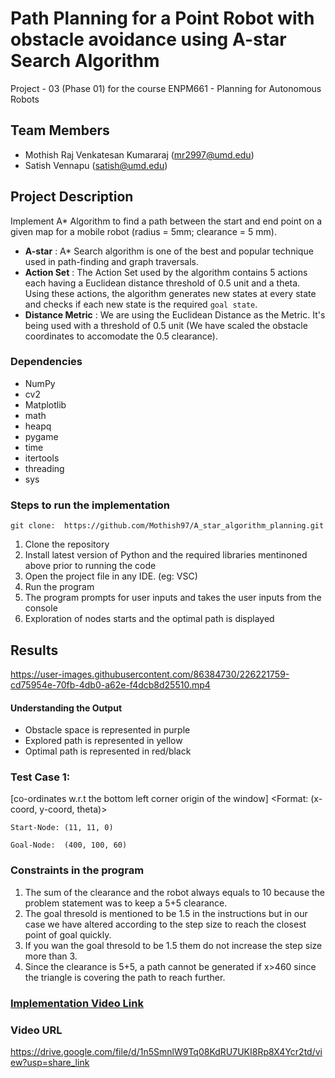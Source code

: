 # Path Planning for a Point Robot with obstacle avoidance using A-star Search Algorithm
Project - 03 (Phase 01) for the course ENPM661 - Planning for Autonomous Robots

## Team Members
- Mothish Raj Venkatesan Kumararaj (mr2997@umd.edu)
- Satish Vennapu (satish@umd.edu)

## Project Description
Implement A* Algorithm to find a path between the start and end point on a given map for a mobile
robot (radius = 5mm; clearance = 5 mm).

* **A-star** : A* Search algorithm is one of the best and popular technique used in path-finding and graph traversals.
* **Action Set** : The Action Set used by the algorithm contains 5 actions each having a Euclidean distance threshold of 0.5 unit and a theta. Using these actions, the algorithm generates new states at every state and checks if each new state is the required `goal state`.
* **Distance Metric** : We are using the Euclidean Distance as the Metric. It's being used with a threshold of 0.5 unit (We have scaled the obstacle coordinates to accomodate the 0.5 clearance).



### Dependencies

* NumPy
* cv2
* Matplotlib
* math
* heapq
* pygame
* time
* itertools
* threading
* sys




### Steps to run the implementation
```
git clone:  https://github.com/Mothish97/A_star_algorithm_planning.git
```
1. Clone the repository
2. Install latest version of Python and the required libraries mentinoned above prior to running the code
3. Open the project file in any IDE. (eg: VSC)
4. Run the program
5. The program prompts for user inputs and takes the user inputs from the console
6. Exploration of nodes starts and the optimal path is displayed

## Results



https://user-images.githubusercontent.com/86384730/226221759-cd75954e-70fb-4db0-a62e-f4dcb8d25510.mp4


#### Understanding the Output 

- Obstacle space is represented in purple
- Explored path is represented in yellow
- Optimal path is represented in red/black

### Test Case 1: 
  [co-ordinates w.r.t the bottom left corner origin of the window] 
	<Format: (x-coord, y-coord, theta)> 
	
	Start-Node: (11, 11, 0)

	Goal-Node:  (400, 100, 60)

### Constraints in the program
1. The sum of the clearance and the robot always equals to 10 because the problem statement was to keep a 5+5 clearance. 
2. The goal thresold is mentioned to be 1.5 in the instructions but in our case we have altered according to the step size to reach the closest point of goal quickly. 
3. If you wan the goal thresold to be 1.5 them do not increase the step size more than 3.
4. Since the clearance is 5+5, a path cannot be generated if x>460 since the triangle is covering the path to reach further.



### [Implementation Video Link](https://drive.google.com/file/d/1n5SmnlW9Tq08KdRU7UKI8Rp8X4Ycr2td/view?usp=share_link)
### Video URL
https://drive.google.com/file/d/1n5SmnlW9Tq08KdRU7UKI8Rp8X4Ycr2td/view?usp=share_link
